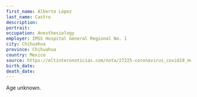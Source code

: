 ```yaml
---
first_name: Alberto López
last_name: Castro
description: 
portrait: 
occupation: Anesthesiology
employer: IMSS Hospital General Regional No. 1
city: Chihuahua
province: Chihuahua
country: Mexico 
source: https://eltinteronoticias.com/nota/27225-coronavirus_covid19_muerto_doctor
birth_date: 
death_date: 
---
```


Age unknown.